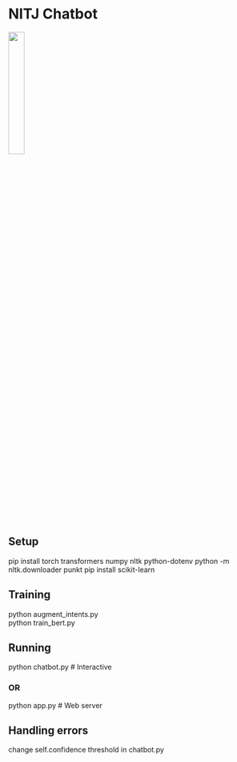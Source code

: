 # NITJ Chatbot

<img src="https://github.com/user-attachments/assets/89b64d00-3a5a-4197-a580-963d51c20f0d" width="25%" />


## Setup
pip install torch transformers numpy nltk python-dotenv
python -m nltk.downloader punkt
pip install scikit-learn

## Training
python augment_intents.py <br>
python train_bert.py 

## Running
python chatbot.py  # Interactive
### OR
python app.py  # Web server

## Handling errors
change self.confidence threshold in chatbot.py


